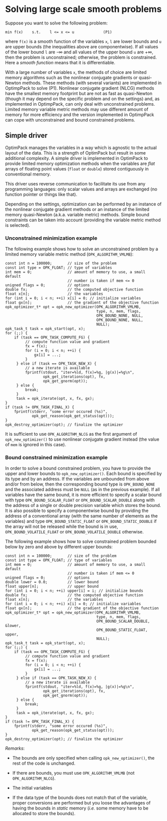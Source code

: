 # Solving large scale smooth problems

Suppose you want to solve the following problem:
```
min f(x)    s.t.    l <= x <= u             (P1)
```
where `f(x)` is a smooth function of the variables `x`, `l` are lower bounds
and `u` are upper bounds (the inequalities above are componentwise).  If all
values of the lower bound `l` are -∞ and all values of the upper bound `u` are
+∞, then the problem is unconstrained; otherwise, the problem is constrained.
Here a *smooth function* means that it is differentiable.

With a large number of variables `x`, the methods of choice are limited memory
algorithms such as the nonlinear conjugate gradients or quasi-Newton methods.
These methods (with several variants) are implemented in OptimpPack to solve
(P1).  Nonlinear conjugate gradient (NLCG) methods have the smallest memory
footprint but are not as fast as quasi-Newton (though it may depend on the
specific problem and on the settings) and, as implemented in OptimpPack, can
only deal with unconstrained problems.  Limited memory variable metric methods
may use different amount of memory for more efficiency and the version
implemented in OptimpPack can cope with unconstrained and bound constrained
problems.


## Simple driver

OptimPack manages the variables in a way which is agnostic to the actual layout
of the data.  This is a strength of OptimPack but result in some additional
complexity.  A simple driver is implemented in OptimPack to provide limited
memory optimization methods when the variables are *flat* arrays of floating
point values (`float` or `double`) stored contiguously in conventional memory.

This driver uses reverse communication to facilitate its use from any
programming languages: only scalar values and arrays are exchanged (no function
pointer or things like that).

Depending on the settings, optimization can be performed by an instance of
the nonlinear conjugate gradient methods or an instance of the limited
memory quasi-Newton (a.k.a. variable metric) methods.  Simple bound
constraints can be taken into account (providing the variable metric method
is selected).


### Unconstrained minimization example

The following example shows how to solve an unconstrained problem by
a limited memory variable metric method (`OPK_ALGORITHM_VMLMB`):
~~~~~{.cpp}
const int n = 100000;       // size of the problem
const int type = OPK_FLOAT; // type of variables
int mem = 0;                // amount of memory to use, a small default
                            // number is taken if mem <= 0
unigned flags = 0;          // options
double fx;                  // the computed objective function
float x[n];                 // the variables
for (int i = 0; i < n; ++i) x[i] = 0; // initialize variables
float gx[n];                // the gradient of the objective function
opk_optimizer_t* opt = opk_new_optimizer(OPK_ALGORITHM_VMLMB,
                                         type, n, mem, flags,
                                         OPK_BOUND_NONE, NULL,
                                         OPK_BOUND_NONE, NULL,
                                         NULL);
opk_task_t task = opk_start(opt, x);
for (;;) {
    if (task == OPK_TASK_COMPUTE_FG) {
         // compute function value and gradient
         fx = f(x);
         for (i = 0; i < n; ++i) {
             gx[i] = ...;
         }
     } else if (task == OPK_TASK_NEW_X) {
         // a new iterate is available
         fprintf(stdout, "iter=%ld, f(x)=%g, |g(x)|=%g\n",
                 opk_get_iterations(opt), fx,
                 opk_get_gnorm(opt));
     } else {
         break;
     }
     task = opk_iterate(opt, x, fx, gx);
}
if (task != OPK_TASK_FINAL_X) {
    fprintf(stderr, "some error occured (%s)",
            opk_get_reason(opk_get_status(opt)));
}
opk_destroy_optimizer(opt); // finalize the optimizer
~~~~~
It is sufficient to use `OPK_ALGORITHM_NLCG` as the first argument of
`opk_new_optimizer()` to use nonlinear conjugate gradient instead (the value of
`mem` is ignored in this case).


### Bound constrained minimization example

In order to solve a bound constrained problem, you have to provide the upper
and lower bounds to `opk_new_optimizer()`.  Each bound is specified by its type
and by an address.  If the variables are unbounded from above and/or from
below, then the corresponding bound type is `OPK_BOUND_NONE` and the associated
address must be `NULL` (as in the previous example).  If all variables have the
same bound, it is more efficient to specify a scalar bound with type
`OPK_BOUND_SCALAR_FLOAT` or `OPK_BOUND_SCALAR_DOUBLE` along with the address of
a single or double precision variable which stores the bound.  It is also
possible to specify a componentwise bound by providing the address of a
conventional array (with the same number of elements as the variables) and type
`OPK_BOUND_STATIC_FLOAT` or `OPK_BOUND_STATIC_DOUBLE` if the array will not be
released while the bound is in use, `OPK_BOUND_VOLATILE_FLOAT` or
`OPK_BOUND_VOLATILE_DOUBLE` otherwise.

The following example shows how to solve constrained problem bounded below by
zero and above by different upper bounds:
~~~~~{.cpp}
const int n = 100000;       // size of the problem
const int type = OPK_FLOAT; // type of variables
int mem = 0;                // amount of memory to use, a small default
                            // number is taken if mem <= 0
unigned flags = 0;          // options
double lower = 0.0;         // lower bound
float upper[n];             // upper bound
for (int i = 0; i < n; ++i) upper[i] = i; // initialize bounds
double fx;                  // the computed objective function
float x[n];                 // the variables
for (int i = 0; i < n; ++i) x[i] = 0; // initialize variables
float gx[n];                // the gradient of the objective function
opk_optimizer_t* opt = opk_new_optimizer(OPK_ALGORITHM_VMLMB,
                                         type, n, mem, flags,
                                         OPK_BOUND_SCALAR_DOUBLE, &lower,
                                         OPK_BOUND_STATIC_FLOAT, upper,
                                         NULL);
opk_task_t task = opk_start(opt, x);
for (;;) {
    if (task == OPK_TASK_COMPUTE_FG) {
         // compute function value and gradient
         fx = f(x);
         for (i = 0; i < n; ++i) {
             gx[i] = ...;
         }
     } else if (task == OPK_TASK_NEW_X) {
         // a new iterate is available
         fprintf(stdout, "iter=%ld, f(x)=%g, |g(x)|=%g\n",
                 opk_get_iterations(opt), fx,
                 opk_get_gnorm(opt));
     } else {
         break;
     }
     task = opk_iterate(opt, x, fx, gx);
}
if (task != OPK_TASK_FINAL_X) {
    fprintf(stderr, "some error occured (%s)",
            opk_get_reason(opk_get_status(opt)));
}
opk_destroy_optimizer(opt); // finalize the optimizer
~~~~~

*Remarks*:

* The bounds are only specified when calling `opk_new_optimizer()`, the rest of
  the code is unchanged.

* If there are bounds, you must use `OPK_ALGORITHM_VMLMB` (not
  `OPK_ALGORITHM_NLCG`).

* The initial variables

* If the data type of the bounds does not match that of the variable, proper
  conversions are performed but you loose the advantages of having the bounds
  in *static* memory (*i.e.* some memory have to be allocated to store the
  bounds).


